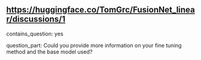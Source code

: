 ## https://huggingface.co/TomGrc/FusionNet_linear/discussions/1

contains_question: yes

question_part: Could you provide more information on your fine tuning method and the base model used?